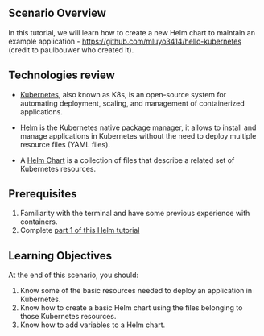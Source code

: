 ## Scenario Overview


In this tutorial, we will learn how to create a new Helm chart to maintain an example application - https://github.com/mluyo3414/hello-kubernetes (credit to paulbouwer who created it). 


## Technologies review 


* [Kubernetes](https://kubernetes.io/), also known as K8s, is an open-source system for automating deployment, scaling, and management of containerized applications. 

* [Helm](https://helm.sh/) is the Kubernetes native package manager, it allows to install and manage applications in Kubernetes without the need to deploy multiple resource files (YAML files). 

* A [Helm Chart](https://helm.sh/docs/topics/charts/) is a collection of files that describe a related set of Kubernetes resources.


## Prerequisites


1. Familiarity with the terminal and have some previous experience with containers.
2. Complete [part 1 of this Helm tutorial](https://katacoda.com/msuarez/scenarios/1-installing-jenkins-using-helm)


## Learning Objectives

At the end of this scenario, you should:

1. Know some of the basic resources needed to deploy an application in Kubernetes.
2. Know how to create a basic Helm chart using the files belonging to those Kubernetes resources.
3. Know how to add variables to a Helm chart.
